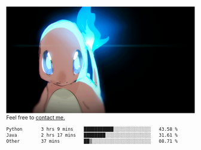 [gif]: https://raw.githubusercontent.com/uysalserkan/uysalserkan/master/charmander-2.gif

![gif]
Feel free to [contact me.](mailto:uysalserkan08@gmail.com)
<!--
<div align="center">
<p>Profile Visitor Counter</p>
<img src="https://profile-counter.glitch.me/uysalserkan/count.svg" alt="hit counter" align="center">
</div>
-->
<!--START_SECTION:waka-->

```text
Python       3 hrs 9 mins    ███████████░░░░░░░░░░░░░░   43.58 %
Java         2 hrs 17 mins   ████████░░░░░░░░░░░░░░░░░   31.61 %
Other        37 mins         ██▒░░░░░░░░░░░░░░░░░░░░░░   08.71 %
```

<!--END_SECTION:waka-->

